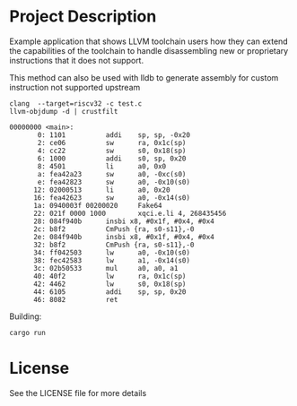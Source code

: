 
# Project Description

Example application that shows LLVM toolchain users how they can extend the capabilities of the toolchain 
to handle disassembling new or proprietary instructions that it does not support.

This method can also be used with lldb to generate assembly for custom instruction not supported upstream

```
clang  --target=riscv32 -c test.c 
llvm-objdump -d | crustfilt

00000000 <main>:
       0: 1101          addi    sp, sp, -0x20
       2: ce06          sw      ra, 0x1c(sp)
       4: cc22          sw      s0, 0x18(sp)
       6: 1000          addi    s0, sp, 0x20
       8: 4501          li      a0, 0x0
       a: fea42a23      sw      a0, -0xc(s0)
       e: fea42823      sw      a0, -0x10(s0)
      12: 02000513      li      a0, 0x20
      16: fea42623      sw      a0, -0x14(s0)
      1a: 0940003f 00200020     Fake64
      22: 021f 0000 1000        xqci.e.li 4, 268435456
      28: 084f940b      insbi x8, #0x1f, #0x4, #0x4
      2c: b8f2          CmPush {ra, s0-s11},-0
      2e: 084f940b      insbi x8, #0x1f, #0x4, #0x4
      32: b8f2          CmPush {ra, s0-s11},-0
      34: ff042503      lw      a0, -0x10(s0)
      38: fec42583      lw      a1, -0x14(s0)
      3c: 02b50533      mul     a0, a0, a1
      40: 40f2          lw      ra, 0x1c(sp)
      42: 4462          lw      s0, 0x18(sp)
      44: 6105          addi    sp, sp, 0x20
      46: 8082          ret
```

Building:
```
cargo run 
```


# License
See the LICENSE file for more details 

